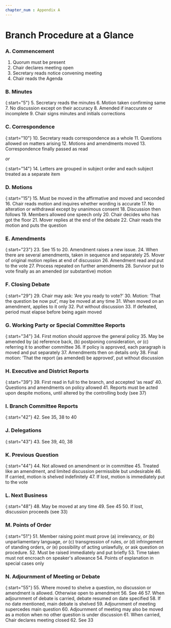 ```yaml
---
chapter_num : Appendix A
---
```


# Branch Procedure at a Glance

### A. Commencement

1. Quorum must be present
2. Chair declares meeting open
3. Secretary reads notice convening meeting
4. Chair reads the Agenda

### B. Minutes

{:start="5"}
5. Secretary reads the minutes
6. Motion taken confirming same
7. No discussion except on their accuracy
8. Amended if inaccurate or incomplete
9. Chair signs minutes and initials corrections

### C. Correspondence

{:start="10"}
10. Secretary reads correspondence as a whole
11. Questions allowed on matters arising
12. Motions and amendments moved
13. Correspondence finally passed as read

*or*

{:start="14"}
14. Letters are grouped in subject order and each subject treated as a separate item

### D. Motions

{:start="15"}
15. Must be moved in the affirmative and moved and seconded
16. Chair reads motion and inquires whether wording is accurate
17. No alteration or withdrawal except by unanimous consent
18. Discussion then follows
19. Members allowed one speech only
20. Chair decides who has got the floor
21. Mover replies at the end of the debate
22. Chair reads the motion and puts the question

### E. Amendments

{:start="23"}
23. See 15 to 20. Amendment raises a new issue.
24. When there are several amendments, taken in sequence and separately
25. Mover of original motion replies at end of discussion
26. Amendment read and put to the vote
27. Process repeated on further amendments
28. Survivor put to vote finally as an amended (or substantive) motion

### F. Closing Debate

{:start="29"}
29. Chair may ask: ‘Are you ready to vote?’
30. Motion: ‘That the question be now put’, may be moved at any time
31. When moved on an amendment, applies to it only
32. Put without discussion
33. If defeated, period must elapse before being again moved

### G. Working Party or Special Committee Reports

{:start="34"}
34. First motion should approve the general policy
35. May be amended by (a) reference back, (b) postponing consideration, *or* (c) referring it to another committee
36. If policy is approved, each paragraph is moved and put separately
37. Amendments then on details only
38. Final motion: ‘That the report (as amended) be approved’, put without discussion

### H. Executive and District Reports

{:start="39"}
39. First read in full to the branch, and accepted ‘as read’
40. Questions and amendments on policy allowed
41. Reports must be acted upon despite motions, until altered by the controlling body (see 37)

### I. Branch Committee Reports

{:start="42"}
42. See 35, 38 to 40

### J. Delegations

{:start="43"}
43. See 39, 40, 38

### K. Previous Question

{:start="44"}
44. Not allowed on amendment or in committee
45. Treated like an amendment, and limited discussion permissible but undesirable
46. If carried, motion is shelved indefinitely
47. If lost, motion is immediately put to the vote

### L. Next Business

{:start="48"}
48. May be moved at any time
49. See 45
50. If lost, discussion proceeds (see 33)

### M. Points of Order

{:start="51"}
51. Member raising point must prove (a) irrelevancy, *or* (b) unparliamentary language, *or* (c) transgression of rules, *or* (d) infringement of standing orders, *or* (e) possibility of acting unlawfully, or ask question on procedure.
52. Must be raised immediately and put briefly
53. Time taken must not encroach on speaker's allowance
54. Points of explanation in special cases only

### N. Adjournment of Meeting or Debate

{:start="55"}
55. Where moved to shelve a question, no discussion or amendment is allowed. Otherwise open to amendment
56. See 46
57. When adjournment of debate is carried, debate resumed on date specified
58. If no date mentioned, main debate is shelved
59. Adjournment of meeting supercedes main question
60. Adjournment of meeting may also be moved as a motion when no other question is under discussion
61. When carried, Chair declares meeting closed
62. See 33